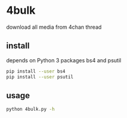 # 4bulk
download all media from 4chan thread

## install

depends on Python 3 packages bs4 and psutil

```sh
pip install --user bs4
pip install --user psutil
```
## usage

```sh
python 4bulk.py -h
```
